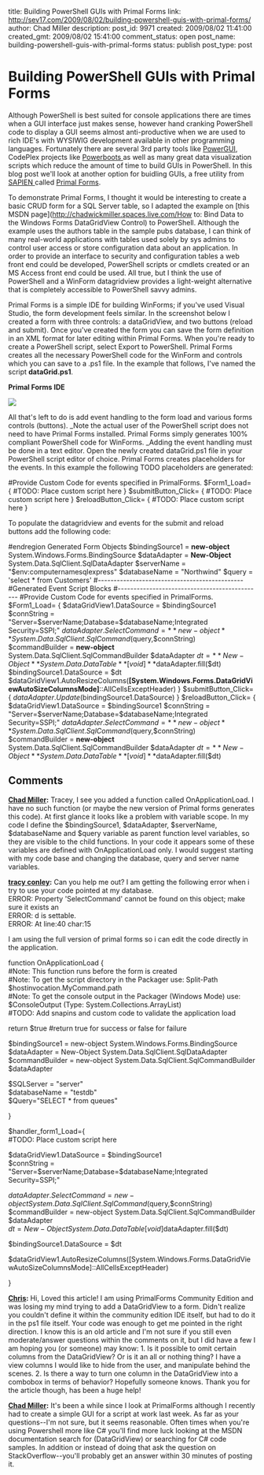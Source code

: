 title: Building PowerShell GUIs with Primal Forms
link: http://sev17.com/2009/08/02/building-powershell-guis-with-primal-forms/
author: Chad Miller
description: 
post_id: 9971
created: 2009/08/02 11:41:00
created_gmt: 2009/08/02 15:41:00
comment_status: open
post_name: building-powershell-guis-with-primal-forms
status: publish
post_type: post

# Building PowerShell GUIs with Primal Forms

Although PowerShell is best suited for console applications there are times when a GUI interface just makes sense, however hand cranking PowerShell code to display a GUI seems almost anti-productive when we are used to rich IDE's with WYSIWIG development available in other programming languages. Fortunately there are several 3rd party tools like [PowerGUI](http://www.powergui.org/), CodePlex projects like [Powerboots ](http://powerboots.codeplex.com/)as well as many great data visualization scripts which reduce the amount of time to build GUIs in PowerShell. In this blog post we'll look at another option for buidling GUIs, a free utility from [SAPIEN ](http://www.sapien.com/)called [Primal Forms](http://www.primaltools.com/downloads/communitytools/signup.asp?tool=pforms).

To demonstrate Primal Forms, I thought it would be interesting to create a basic CRUD form for a SQL Server table, so I adapted the example on [this MSDN page](http://chadwickmiller.spaces.live.com/How to: Bind Data to the Windows Forms DataGridView Control) to PowerShell. Although the example uses the authors table in the sample pubs database, I can think of many real-world applications with tables used solely by sys admins to control user access or store configuration data about an application. In order to provide an interface to security and configuration tables a web front end could be developed, PowerShell scripts or cmdlets created or an MS Access front end could be used. All true, but I think the use of PowerShell and a WinForm datagridview provides a light-weight alternative that is completely accessible to PowerShell savvy admins.

Primal Forms is a simple IDE for building WinForms; if you've used Visual Studio, the form development feels similar. In the screenshot below I created a form with three controls: a dataGridView, and two buttons (reload and submit). Once you've created the form you can save the form definition in an XML format for later editing within Primal Forms. When you're ready to create a PowerShell script, select Export to PowerShell. Primal Forms creates all the necessary PowerShell code for the WinForm and controls which you can save to a .ps1 file. In the example that follows, I've named the script **dataGrid.ps1**.

**Primal Forms IDE**

![](http://images.sev17.com/PrimalForms.jpg)

All that's left to do is add event handling to the form load and various forms controls (buttons). _Note the actual user of the PowerShell script does not need to have Primal Forms installed. Primal Forms simply generates 100% compliant PowerShell code for WinForms. _Adding the event handling must be done in a text editor. Open the newly created dataGrid.ps1 file in your PowerShell script editor of choice. Primal Forms creates placeholders for the events. In this example the following TODO placeholders are generated:

#Provide Custom Code for events specified in PrimalForms. $Form1_Load= { #TODO: Place custom script here } $submitButton_Click= { #TODO: Place custom script here } $reloadButton_Click= { #TODO: Place custom script here } 

To populate the datagridview and events for the submit and reload buttons add the following code:

#endregion Generated Form Objects $bindingSource1 = **new-object** System.Windows.Forms.BindingSource $dataAdapter = **New-Object** System.Data.SqlClient.SqlDataAdapter $serverName = "$env:computernamesqlexpress" $databaseName = "Northwind" $query = 'select * from Customers' #---------------------------------------------- #Generated Event Script Blocks #---------------------------------------------- #Provide Custom Code for events specified in PrimalForms. $Form1_Load= { $dataGridView1.DataSource = $bindingSource1 $connString = "Server=$serverName;Database=$databaseName;Integrated Security=SSPI;" $dataAdapter.SelectCommand = **new-object** System.Data.SqlClient.SqlCommand ($query,$connString) $commandBuilder = **new-object** System.Data.SqlClient.SqlCommandBuilder $dataAdapter $dt = **New-Object** System.Data.DataTable **[void]**$dataAdapter.fill($dt) $bindingSource1.DataSource = $dt $dataGridView1.AutoResizeColumns(**[System.Windows.Forms.DataGridViewAutoSizeColumnsMode]**::AllCellsExceptHeader) } $submitButton_Click= { $dataAdapter.Update($bindingSource1.DataSource) } $reloadButton_Click= { $dataGridView1.DataSource = $bindingSource1 $connString = "Server=$serverName;Database=$databaseName;Integrated Security=SSPI;" $dataAdapter.SelectCommand = **new-object** System.Data.SqlClient.SqlCommand ($query,$connString) $commandBuilder = **new-object** System.Data.SqlClient.SqlCommandBuilder $dataAdapter $dt = **New-Object** System.Data.DataTable **[void]**$dataAdapter.fill($dt)

## Comments

**[Chad Miller](#85 "2009-12-16 11:41:00"):** Tracey, I see you added a function called OnApplicationLoad. I have no such function (or maybe the new version of Primal forms generates this code). At first glance it looks like a problem with variable scope. In my code I define the $bindingSource1, $dataAdapter, $serverName, $databaseName and $query variable as parent function level variables, so they are visible to the child functions. In your code it appears some of these variables are defined with OnApplicationLoad only. I would suggest starting with my code base and changing the database, query and server name variables.

**[tracy conley](#86 "2009-12-16 11:41:00"):** Can you help me out? I am getting the following error when i try to use your code pointed at my database.  
ERROR: Property 'SelectCommand' cannot be found on this object; make sure it exists an  
ERROR: d is settable.  
ERROR: At line:40 char:15  
  
I am using the full version of primal forms so i can edit the code directly in the application.  
  
function OnApplicationLoad {  
#Note: This function runs before the form is created  
#Note: To get the script directory in the Packager use: Split-Path $hostinvocation.MyCommand.path  
#Note: To get the console output in the Packager (Windows Mode) use: $ConsoleOutput (Type: System.Collections.ArrayList)  
#TODO: Add snapins and custom code to validate the application load  
  
return $true #return true for success or false for failure  
  
$bindingSource1 = new-object System.Windows.Forms.BindingSource  
$dataAdapter = New-Object System.Data.SqlClient.SqlDataAdapter  
$commandBuilder = new-object System.Data.SqlClient.SqlCommandBuilder $dataAdapter  
  
$SQLServer = "server"  
$databaseName = "testdb"  
$Query="SELECT * from queues"  
  
  
}  
  
$handler_form1_Load={  
#TODO: Place custom script here  
  
$dataGridView1.DataSource = $bindingSource1  
$connString = "Server=$serverName;Database=$databaseName;Integrated Security=SSPI;"  
  
$dataAdapter.SelectCommand = new-object System.Data.SqlClient.SqlCommand ($query,$connString)  
$commandBuilder = new-object System.Data.SqlClient.SqlCommandBuilder $dataAdapter  
$dt = New-Object System.Data.DataTable  
[void]$dataAdapter.fill($dt)  
  
$bindingSource1.DataSource = $dt  
  
$dataGridView1.AutoResizeColumns([System.Windows.Forms.DataGridViewAutoSizeColumnsMode]::AllCellsExceptHeader)  
  
}

**[Chris](#305 "2013-03-21 13:44:53"):** Hi, Loved this article! I am using PrimalForms Community Edition and was losing my mind trying to add a DataGridView to a form. Didn't realize you couldn't define it within the community edition IDE itself, but had to do it in the ps1 file itself. Your code was enough to get me pointed in the right direction. I know this is an old article and I'm not sure if you still even moderate/answer questions within the comments on it, but I did have a few I am hoping you (or someone) may know: 1\. Is it possible to omit certain columns from the DataGridView? Or is it an all or nothing thing? I have a view columns I would like to hide from the user, and manipulate behind the scenes. 2\. Is there a way to turn one column in the DataGridView into a combobox in terms of behavior? Hopefully someone knows. Thank you for the article though, has been a huge help!

**[Chad Miller](#306 "2013-03-21 19:45:33"):** It's been a while since I look at PrimalForms although I recently had to create a simple GUI for a script at work last week. As far as your questions--I'm not sure, but it seems reasonable. Often times when you're using Powershell more like C# you'll find more luck looking at the MSDN documentation search for (DataGridView) or searching for C# code samples. In addition or instead of doing that ask the question on StackOverflow--you'll probably get an answer within 30 minutes of posting it.

